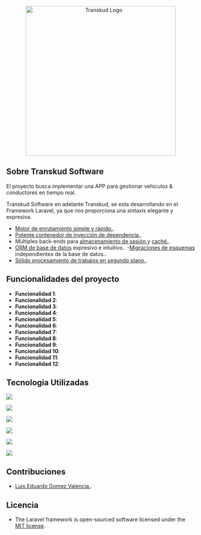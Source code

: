 <p align="center"><img src="/software1/public/images/logo_readme.png" width="400" alt="Transkud Logo"></p>

## Sobre Transkud Software

El proyecto busca implementar una APP para gestionar vehiculos & conductores en tiempo real.

Transkud Software en adelante Transkud, se esta desarrollando en el Framework Laravel, ya que nos proporciona una sintaxis elegante y expresiva.

- [Motor de enrutamiento simple y rápido.](https://laravel.com/docs/routing).
- [Potente contenedor de inyección de dependencia.](https://laravel.com/docs/container).
- Múltiples back-ends para  [ almacenamiento de sesión ](https://laravel.com/docs/session) y [ caché.](https://laravel.com/docs/cache).
- [ORM de base de datos](https://laravel.com/docs/eloquent) expresivo e intuitivo..
-[Migraciones de esquemas](https://laravel.com/docs/migrations) independientes de la base de datos..
- [Sólido procesamiento de trabajos en segundo plano.](https://laravel.com/docs/queues).

## Funcionalidades del proyecto

- **Funcionalidad 1**:   
- **Funcionalidad 2**:  
- **Funcionalidad 3**:  
- **Funcionalidad 4**:  
- **Funcionalidad 5**:  
- **Funcionalidad 6**:  
- **Funcionalidad 7**: 
- **Funcionalidad 8**:  
- **Funcionalidad 9**:  
- **Funcionalidad 10**:  
- **Funcionalidad 11**:  
- **Funcionalidad 12**:  

## Tecnologia Utilizadas

<p align="left">
    <img src="https://img.shields.io/badge/Lenguaje - PHP v8.2.12-blue">
</p>
<p align="left">
    <img src="https://img.shields.io/badge/Framework-Laravel v11.23.5 -red">
</p>
<p align="left">
    <img src="https://img.shields.io/badge/Laravel Jetstream 4.2 - Livewire 3.4-blue">
</p>
<p align="left">
    <img src="https://img.shields.io/badge/Modulo  - -green">
</p>
<p align="left">
    <img src="https://img.shields.io/badge/Gestor de BBDD-MySQL-yellow">
</p>
<p align="left">
    <img src="https://img.shields.io/badge/IDE-Visual Studio Code-blue">
</p>

## Contribuciones

- [Luis Eduardo Gomez Valencia.](https://github.com/lgomeval/health-soft).

## Licencia

- The Laravel framework is open-sourced software licensed under the [MIT license](https://opensource.org/licenses/MIT).
